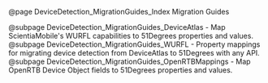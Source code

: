 @page DeviceDetection_MigrationGuides_Index Migration Guides

@subpage DeviceDetection_MigrationGuides_DeviceAtlas - Map ScientiaMobile's WURFL capabilities to 51Degrees properties and values.
@subpage DeviceDetection_MigrationGuides_WURFL - Property mappings for migrating device detection from DeviceAtlas to 51Degrees with any API.
@subpage DeviceDetection_MigrationGuides_OpenRTBMappings - Map OpenRTB Device Object fields to 51Degrees properties and values.